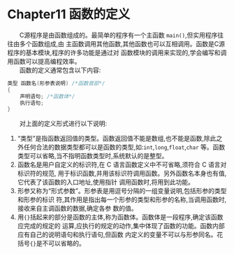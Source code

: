 # Chapter11 函数的定义

&emsp;&emsp;C源程序是由函数组成的。最简单的程序有一个主函数 `main()`,但实用程序往往由多个函数组成,由 主函数调用其他函数,其他函数也可以互相调用。函数是C源程序的基本模块,程序的许多功能是通过对 函数模块的调用来实现的,学会编写和调用函数可以提高编程效率。 <br>
&emsp;&emsp;函数的定义通常包含以下内容: 
```C
类型 函数名(形参表说明) /*函数首部*/ 
{ 
    声明语句; /*函数体*/ 
    执行语句;
} 
```
&emsp;&emsp;对上面的定义形式进行以下说明: 
1. “类型”是指函数返回值的类型。函数返回值不能是数组,也不能是函数,除此之外任何合法的数据类型都可以是函数的类型,如:`int`,`long`,`float`,`char` 等。函数类型可以省略,当不指明函数类型时,系统默认的是整型。 <br>
2. 函数名是用户自定义的标识符,在 C 语言函数定义中不可省略,须符合 C 语言对标识符的规范, 用于标识函数,并用该标识符调用函数。另外函数名本身也有值,它代表了该函数的入口地址,使用指针 调用函数时,将用到此功能。<br> 
3. 形参又称为“形式参数”。形参表是用逗号分隔的一组变量说明,包括形参的类型和形参的标识 符,其作用是指出每一个形参的类型和形参的名称,当调用函数时,接收来自主调函数的数据,确定各参 数的值。 <br>
4. 用`{}`括起来的部分是函数的主体,称为函数体。函数体是一段程序,确定该函数应完成的规定的 运算,应执行的规定的动作,集中体现了函数的功能。函数内部应有自己的说明语句和执行语句,但函数 内定义的变量不可以与形参同名。花括号`{}`是不可以省略的。 

<!--
根据函数定义的一般形式,可以定义一个最简单的函数: 

   
add()
{
    ;
}

    

这是 C 语言中一个合法的函数,函数名为 add。它没有函数类型说明,也没有形参表,同时函数体内 也没有语句。实际上函数 add 不执行任何操作和运算,它是一个空函数,在一般情况下是没有用途的,但 在程序开发的过程中有时是需要的,常用来代替尚未开发完毕的函数。


-->